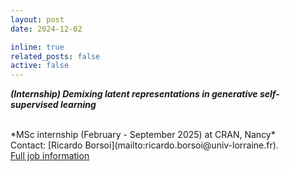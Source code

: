```yaml
---
layout: post
date: 2024-12-02

inline: true
related_posts: false
active: false
---
```


***(Internship) Demixing latent representations in generative self-supervised learning***

<br />
*MSc internship (February - September 2025) at CRAN, Nancy*<br />
Contact: [Ricardo Borsoi](mailto:ricardo.borsoi@univ-lorraine.fr). <br />
<a href="/assets/jobs/Sujet_Stage_JCJC_SSL.pdf">Full job information <span class="fa fa-file-pdf-o"></span></a>

